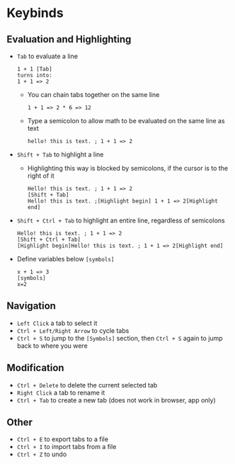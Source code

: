 # Keybinds
## Evaluation and Highlighting
* `Tab` to evaluate a line
    ```
    1 + 1 [Tab]
    turns into:
    1 + 1 => 2
    ```
    * You can chain tabs together on the same line
        ```
        1 + 1 => 2 * 6 => 12
        ```
    * Type a semicolon to allow math to be evaluated on the same line as text
        ```
        hello! this is text. ; 1 + 1 => 2
        ```
* `Shift + Tab` to highlight a line
    * Highlighting this way is blocked by semicolons, if the cursor is to the right of it
        ```
        Hello! this is text. ; 1 + 1 => 2
        [Shift + Tab]
        Hello! this is text. ;[Highlight begin] 1 + 1 => 2[Highlight end]
        ```
* `Shift + Ctrl + Tab` to highlight an entire line, regardless of semicolons
    ```
    Hello! this is text. ; 1 + 1 => 2
    [Shift + Ctrl + Tab]
    [Highlight begin]Hello! this is text. ; 1 + 1 => 2[Highlight end]
    ```

* Define variables below `[symbols]`
    ```
    x + 1 => 3
    [symbols]
    x=2
    ```

## Navigation
* `Left Click` a tab to select it
* `Ctrl + Left/Right Arrow` to cycle tabs
* `Ctrl + S` to jump to the `[Symbols]` section, then `Ctrl + S` again to jump back to where you were

## Modification
* `Ctrl + Delete` to delete the current selected tab
* `Right Click` a tab to rename it
* `Ctrl + Tab` to create a new tab (does not work in browser, app only)

## Other
* `Ctrl + E` to export tabs to a file
* `Ctrl + I` to import tabs from a file
* `Ctrl + Z` to undo